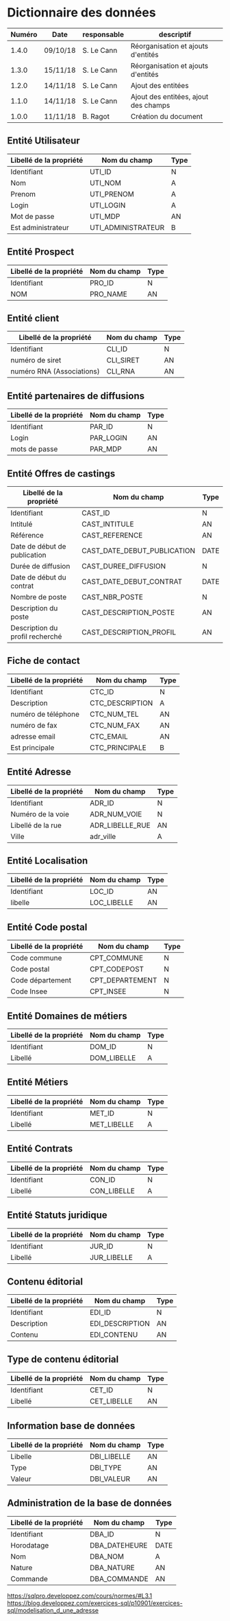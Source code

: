 # Dictionnaire des données

| Numéro | Date     | responsable | descriptif                           |
| ------ | -------- | ----------- | ------------------------------------ |
| 1.4.0  | 09/10/18 | S. Le Cann  | Réorganisation et ajouts d'entités   |
| 1.3.0  | 15/11/18 | S. Le Cann  | Réorganisation et ajouts d'entités   |
| 1.2.0  | 14/11/18 | S. Le Cann  | Ajout des entitées                   |
| 1.1.0  | 14/11/18 | S. Le Cann  | Ajout des entitées, ajout des champs |
| 1.0.0  | 11/11/18 | B. Ragot    | Création du document                 |

## Entité Utilisateur

| Libellé de la propriété | Nom du champ       | Type |
| ----------------------- | ------------------ | ---- |
| Identifiant             | UTI_ID             | N    |
| Nom                     | UTI_NOM            | A    |
| Prenom                  | UTI_PRENOM         | A    |
| Login                   | UTI_LOGIN          | A    |
| Mot de passe            | UTI_MDP            | AN   |
| Est administrateur      | UTI_ADMINISTRATEUR | B    |

## Entité Prospect

| Libellé de la propriété | Nom du champ | Type |
| ----------------------- | ------------ | ---- |
| Identifiant             | PRO_ID       | N    |
| NOM                     | PRO_NAME     | AN   |

## Entité client

| Libellé de la propriété   | Nom du champ | Type |
| ------------------------- | ------------ | ---- |
| Identifiant               | CLI_ID       | N    |
| numéro de siret           | CLI_SIRET    | AN   |
| numéro RNA (Associations) | CLI_RNA      | AN   |
  
## Entité partenaires de diffusions

| Libellé de la propriété | Nom du champ | Type |
| ----------------------- | ------------ | ---- |
| Identifiant             | PAR_ID       | N    |
| Login                   | PAR_LOGIN    | AN   |
| mots de passe           | PAR_MDP      | AN   |
  
## Entité Offres de castings

| Libellé de la propriété         | Nom du champ                | Type |
| ------------------------------- | --------------------------- | ---- |
| Identifiant                     | CAST_ID                     | N    |
| Intitulé                        | CAST_INTITULE               | AN   |
| Référence                       | CAST_REFERENCE              | AN   |
| Date de début de publication    | CAST_DATE_DEBUT_PUBLICATION | DATE |
| Durée de diffusion              | CAST_DUREE_DIFFUSION        | N    |
| Date de début du contrat        | CAST_DATE_DEBUT_CONTRAT     | DATE |
| Nombre de poste                 | CAST_NBR_POSTE              | N    |
| Description du poste            | CAST_DESCRIPTION_POSTE      | AN   |
| Description du profil recherché | CAST_DESCRIPTION_PROFIL     | AN   |

## Fiche de contact

| Libellé de la propriété | Nom du champ    | Type |
| ----------------------- | --------------- | ---- |
| Identifiant             | CTC_ID          | N    |
| Description             | CTC_DESCRIPTION | A    |
| numéro de téléphone     | CTC_NUM_TEL     | AN   |
| numéro de fax           | CTC_NUM_FAX     | AN   |
| adresse email           | CTC_EMAIL       | AN   |
| Est principale          | CTC_PRINCIPALE  | B    |

## Entité Adresse

| Libellé de la propriété | Nom du champ    | Type |
| ----------------------- | --------------- | ---- |
| Identifiant             | ADR_ID          | N    |
| Numéro de la voie       | ADR_NUM_VOIE    | N    |
| Libellé de la rue       | ADR_LIBELLE_RUE | AN   |
| Ville                   | adr_ville       | A    |

## Entité Localisation

| Libellé de la propriété | Nom du champ | Type |
| ----------------------- | ------------ | ---- |
| Identifiant             | LOC_ID       | AN   |
| libelle                 | LOC_LIBELLE  | AN   |

## Entité Code postal

| Libellé de la propriété | Nom du champ    | Type |
| ----------------------- | --------------- | ---- |
| Code commune            | CPT_COMMUNE     | N    |
| Code postal             | CPT_CODEPOST    | N    |
| Code département        | CPT_DEPARTEMENT | N    |
| Code Insee              | CPT_INSEE       | N    |

## Entité Domaines de métiers

| Libellé de la propriété | Nom du champ | Type |
| ----------------------- | ------------ | ---- |
| Identifiant             | DOM_ID       | N    |
| Libellé                 | DOM_LIBELLE  | A    |

## Entité Métiers

| Libellé de la propriété | Nom du champ | Type |
| ----------------------- | ------------ | ---- |
| Identifiant             | MET_ID       | N    |
| Libellé                 | MET_LIBELLE  | A    |

## Entité Contrats

| Libellé de la propriété | Nom du champ | Type |
| ----------------------- | ------------ | ---- |
| Identifiant             | CON_ID       | N    |
| Libellé                 | CON_LIBELLE  | A    |

## Entité Statuts juridique

| Libellé de la propriété | Nom du champ | Type |
| ----------------------- | ------------ | ---- |
| Identifiant             | JUR_ID       | N    |
| Libellé                 | JUR_LIBELLE  | A    |

## Contenu éditorial

| Libellé de la propriété | Nom du champ    | Type |
| ----------------------- | --------------- | ---- |
| Identifiant             | EDI_ID          | N    |
| Description             | EDI_DESCRIPTION | AN   |
| Contenu                 | EDI_CONTENU     | AN   |

## Type de contenu éditorial

| Libellé de la propriété | Nom du champ | Type |
| ----------------------- | ------------ | ---- |
| Identifiant             | CET_ID       | N    |
| Libellé                 | CET_LIBELLE  | AN   |

## Information base de données

| Libellé de la propriété | Nom du champ | Type |
| ----------------------- | ------------ | ---- |
| Libelle                 | DBI_LIBELLE  | AN   |
| Type                    | DBI_TYPE     | AN   |
| Valeur                  | DBI_VALEUR   | AN   |

## Administration de la base de données

| Libellé de la propriété | Nom du champ  | Type |
| ----------------------- | ------------- | ---- |
| Identifiant             | DBA_ID        | N    |
| Horodatage              | DBA_DATEHEURE | DATE |
| Nom                     | DBA_NOM       | A    |
| Nature                  | DBA_NATURE    | AN   |
| Commande                | DBA_COMMANDE  | AN   |




https://sqlpro.developpez.com/cours/normes/#L3.1
https://blog.developpez.com/exercices-sql/p10901/exercices-sql/modelisation_d_une_adresse